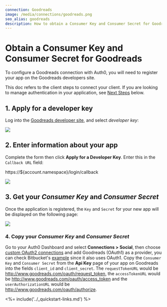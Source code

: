 ```yaml
---
connection: Goodreads
image: /media/connections/goodreads.png
seo_alias: goodreads
description: How to obtain a Consumer Key and Consumer Secret for Goodreads.
---
```


# Obtain a Consumer Key and Consumer Secret for Goodreads

To configure a Goodreads connection with Auth0, you will need to register your app on the Goodreads developers site.

This doc refers to the client steps to connect your client. If you are looking to manage authentication in your application, see [Next Steps](#next-steps) below.

## 1. Apply for a developer key

Log into the [Goodreads developer site](https://www.goodreads.com/api), and select *developer key*:

![](/media/articles/connections/social/goodreads/goodreads-register-1.png)

## 2. Enter information about your app

Complete the form then click **Apply for a Developer Key**. Enter this in the `Callback URL` field:

  https://${account.namespace}/login/callback

![](/media/articles/connections/social/goodreads/goodreads-register-2.png)

## 3. Get your *Consumer Key* and *Consumer Secret*

Once the application is registered, the `Key` and `Secret` for your new app will be displayed on the following page:

![](/media/articles/connections/social/goodreads/goodreads-register-3.png)

### 4. Copy your *Consumer Key* and *Consumer Secret*

Go to your Auth0 Dashboard and select **Connections > Social**, then choose [custom OAuth2 connections](/connections/social/oauth2) and add Goodreads (OAuth1) as a provider, you can check Bitbucket's [example](/oauth2-examples) since it also uses OAuth1. Copy the `Consumer Key` and `Consumer Secret` from the **Api Key** page of your app on Goodreads into the fields `client_id` and `client_secret`. The `requestTokenURL` would be http://www.goodreads.com/oauth/request_token, the `accessTokenURL` would be http://www.goodreads.com/oauth/access_token and the `userAuthorizationURL` would be http://www.goodreads.com/oauth/authorize.

<%= include('../_quickstart-links.md') %>
